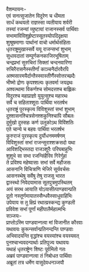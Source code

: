 वैशम्पायनः-  
एवं सनत्सुजातेन विदुरेण च धीमता  
सार्धं कथयतो राज्ञस्सा व्यतीयाय शर्वरी  
तस्यां रजन्यां व्युष्टायां राजानस्सर्व पार्थिवाः  
सभामाविविशुर्हृष्टास्सूतस्योपदिदृक्षया  
शुश्रूषमाणाः पार्थानां वाचो धर्मार्थसंहिताः  
धृतराष्ट्रमुखास्सर्वे ययू राजन्सभां शुभाम्  
सुधावदातां सम्पूर्णकनकाजिरभूषिताम्  
चन्द्रप्रभां सुरुचिरां सिक्तां चन्दनवारिणा  
रुचिरैरासनैस्स्तीर्णां काञ्चनैर्दारवैरपि  
अश्मसारमयैर्दान्तैस्स्वास्तीर्णैस्सोत्तरच्छदैः  
भीष्मो द्रोणः कृपश्शल्यः कृतवर्मा जयद्रथः  
अश्वत्थामा विकर्णश्च सोमदत्तश्च बाह्लिकः  
विदुरश्च महाप्राज्ञो युयुत्सुश्च महारथः  
सर्वे च सहिताश्शूराः पार्थिवा भरतर्षभ  
धृतराष्ट्रं पुरस्कृत्य विविशुस्तां सभां शुभाम्  
दुश्शासनश्चित्रसेनश्शकुनिश्चापि सौबलः  
दुर्मुखो दुस्सहः कर्ण उलूकोऽथ विविंशतिः  
एते चान्ये च बहवः पार्थिवा भरतर्षभ  
कुरुराजं पुरस्कृत्य दुर्योधनममर्षणम्  
विविशुस्तां सभां राजन्सुराश्शक्रसदो यथा  
आविशद्भिस्तदा राजञ्शूरैः परिघबाहुभिः  
शुशुभे सा सभा रजन्सिंहैरिव गिरेर्गुहा  
ते प्रविश्य महेष्वासाः सभां सर्वे महौजसः  
आसनानि विचित्राणि भेजिरे सूर्यवर्चसः  
आसनस्थेषु सर्वेषु तेषु राजसु भारत  
द्वास्स्थो निवेदयामास सूतपुत्रमुपस्थितम्  
अयं सरथ आयाति योऽयासीत्पाण्डवान्प्रति  
दूतो नस्तूर्णमायातस्सैन्धवैस्साधुवाहिभिः  
उपेयाय स तु क्षिप्रं रथात्प्रस्कन्द्य कुण्डली  
प्रविवेश सभां पूर्णां महीपालैर्महात्मभिः  
सञ्जयः-  
प्राप्तोऽस्मि पाण्डवान्गत्वा मां विजानीत कौरवाः  
यथावयः कुरून्सर्वान्प्रतिनन्दन्ति पाण्डवाः  
अभिवादयन्ति वृद्धांश्च वयस्यांश्च वयस्यवत्  
पुनश्चाभ्यवदन्पार्थाः प्रतिपूज्य यथावयः  
यथाहं धृतराष्ट्रेण शिष्टः पूर्वमितो गतः  
अब्रवं पाण्डवान्गत्वा तं निबोधत पार्थिवाः  
अब्रूतां तत्र धर्मेण वासुदेवधनञ्जयौ  
